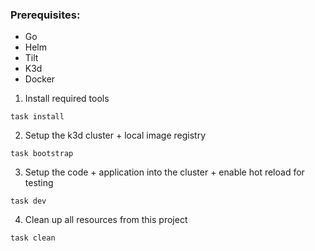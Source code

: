 ### Prerequisites:
- Go
- Helm
- Tilt
- K3d
- Docker

1. Install required tools
```
task install
```

2. Setup the k3d cluster + local image registry
```
task bootstrap
```

3. Setup the code + application into the cluster + enable hot reload for testing
```
task dev
```

4. Clean up all resources from this project
```
task clean
```
